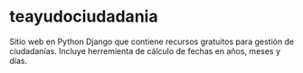 # teayudociudadania
Sitio web en Python Django que contiene recursos gratuitos para gestión de ciudadanías. Incluye herremienta de cálculo de fechas en años, meses y días.

